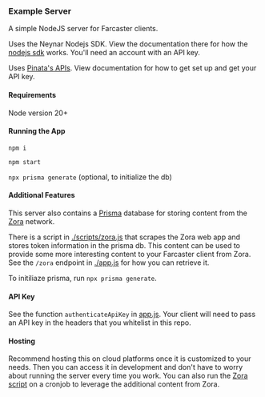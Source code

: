 ### Example Server

A simple NodeJS server for Farcaster clients.

Uses the Neynar Nodejs SDK. View the documentation there for how the [nodejs sdk](https://github.com/neynarxyz/nodejs-sdk) works. You'll need an account with an API key.

Uses [Pinata's APIs](https://docs.pinata.cloud/api-reference/introduction). View documentation for how to get set up and get your API key.

#### Requirements

Node version 20+

#### Running the App

`npm i`

`npm start`

`npx prisma generate` (optional, to initialize the db)

#### Additional Features

This server also contains a [Prisma](https://github.com/prisma) database for storing content from the [Zora](https://zora.co) network.

There is a script in [./scripts/zora.js](./scripts/zora.js) that scrapes the Zora web app and stores token information in the prisma db. This content can be used to provide some more interesting content to your Farcaster client from Zora. See the `/zora` endpoint in [./app.js](./app.js) for how you can retrieve it.

To initiliaze prisma, run `npx prisma generate`.

#### API Key

See the function `authenticateApiKey` in [app.js](./app.js). Your client will need to pass an API key in the headers that you whitelist in this repo.

#### Hosting

Recommend hosting this on cloud platforms once it is customized to your needs. Then you can access it in development and don't have to worry about running the server every time you work. You can also run the [Zora script](./scripts/zora.js) on a cronjob to leverage the additional content from Zora.

